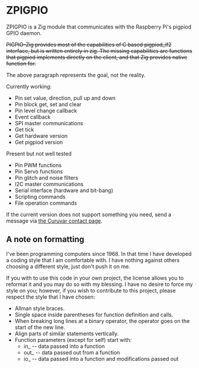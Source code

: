 # ZPIGPIO

ZPIGPIO is a Zig module that communicates with the Raspberry Pi's pigpiod
GPIO daemon.

~~PIGPIO-Zig provides most of the capabilities of C based pigpiod_if2
interface, but is written entirely in zig.  The missing capabilities are
functions that pigpiod implements directly on the client, and that Zig
provides native function for.~~

The above paragraph represents the goal, not the reality.

Currently working:

- Pin set value, direction, pull up and down
- Pin block get, set and clear
- Pin level change callback
- Event callback
- SPI master communications
- Get tick
- Get hardware version
- Get pigpiod version

Present but not well tested

- Pin PWM functions
- Pin Servo functions
- Pin glitch and noise filters
- I2C master communications
- Serial interface (hardware and bit-bang)
- Scripting commands
- File operation commands

If the current version does not support something you need, send a message via
[the Curuvar contact page](https://curuvar.com/contact?to=support).


## A note on formatting

I've been programming computers since 1968.  In that time I have developed
a coding style that I am comfortable with.  I have nothing against others
choosing a different style, just don't push it on me.

If you with to use this code in your own project, the license allows you to
reformat it and you may do so with my blessing.  I have no desire to force
my style on you; however, if you wish to contribute to this project, please
respect the style that I have chosen:

- Allman style braces.
- Single space inside parentheses for function definition and calls.
- When breaking long lines at a binary operator, the operator goes on
  the start of the new line.
- Align parts of similar statements vertically.
- Function parameters (except for self) start with:
  - in_  -- data passed into a function
  - out_ -- data passed out from a function
  - io_  -- data passed into a function and modifications passed out

